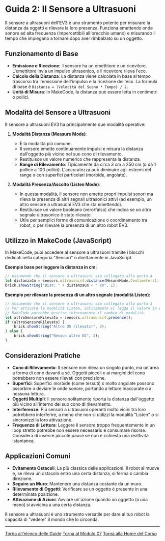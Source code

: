# Guida 2: Il Sensore a Ultrasuoni

Il sensore a ultrasuoni dell'EV3 è uno strumento potente per misurare la distanza da oggetti e rilevare la loro presenza. Funziona emettendo onde sonore ad alta frequenza (impercettibili all'orecchio umano) e misurando il tempo che impiegano a tornare dopo aver rimbalzato su un oggetto.

## Funzionamento di Base

*   **Emissione e Ricezione**: Il sensore ha un emettitore e un ricevitore. L'emettitore invia un impulso ultrasonico, e il ricevitore rileva l'eco.
*   **Calcolo della Distanza**: La distanza viene calcolata in base al tempo trascorso tra l'emissione dell'impulso e la ricezione dell'eco. La formula di base è `Distanza = (Velocità del Suono * Tempo) / 2`.
*   **Unità di Misura**: In MakeCode, la distanza può essere letta in centimetri o pollici.

## Modalità del Sensore a Ultrasuoni

Il sensore a ultrasuoni EV3 ha principalmente due modalità operative:

1.  **Modalità Distanza (Measure Mode)**:
    *   È la modalità più comune.
    *   Il sensore emette continuamente impulsi e misura la distanza dall'oggetto più vicino nel suo cono di rilevamento.
    *   Restituisce un valore numerico che rappresenta la distanza.
    *   **Range di Rilevamento**: Tipicamente da circa 3 cm a 250 cm (o da 1 pollice a 100 pollici). L'accuratezza può diminuire agli estremi del range o con superfici particolari (morbide, angolate).

2.  **Modalità Presenza/Ascolto (Listen Mode)**:
    *   In questa modalità, il sensore non emette propri impulsi sonori ma rileva la presenza di altri segnali ultrasonici attivi (ad esempio, un altro sensore a ultrasuoni EV3 che sta emettendo).
    *   Restituisce un valore booleano (vero/falso) che indica se un altro segnale ultrasonico è stato rilevato.
    *   Utile per semplici forme di comunicazione o coordinamento tra robot, o per rilevare la presenza di un altro robot EV3.

## Utilizzo in MakeCode (JavaScript)

In MakeCode, puoi accedere al sensore a ultrasuoni tramite i blocchi dedicati nella categoria "Sensori" o direttamente in JavaScript.

**Esempio base per leggere la distanza in cm:**

```javascript
// Assumendo che il sensore a ultrasuoni sia collegato alla porta 4
let distanzaCm = sensors.ultrasonic4.distance(MesureMode.Centimeters);
brick.showString("Dist: " + distanzaCm + " cm", 1);
```

**Esempio per rilevare la presenza di un altro segnale (modalità Listen):**

```javascript
// Assumendo che il sensore a ultrasuoni sia collegato alla porta 4
// Per attivare la modalità Listen, solitamente si legge il valore in questa modalità.
// MakeCode potrebbe gestire internamente il cambio di modalità.
let altroSensoreRilevato = sensors.ultrasonic4.presence();
if (altroSensoreRilevato) {
    brick.showString("Altro US rilevato!", 2);
} else {
    brick.showString("Nessun altro US", 2);
}
```

## Considerazioni Pratiche

*   **Cono di Rilevamento**: Il sensore non rileva un singolo punto, ma un'area a forma di cono davanti a sé. Oggetti piccoli o ai margini del cono potrebbero non essere rilevati con precisione.
*   **Superfici**: Superfici morbide (come tessuti) o molto angolate possono assorbire o deviare le onde sonore, portando a letture inaccurate o a nessuna lettura.
*   **Oggetti Multipli**: Il sensore solitamente riporta la distanza dall'oggetto più vicino all'interno del suo cono di rilevamento.
*   **Interferenze**: Più sensori a ultrasuoni operanti molto vicini tra loro potrebbero interferire, a meno che non si utilizzi la modalità "Listen" o si sincronizzi la loro attivazione.
*   **Frequenza di Lettura**: Leggere il sensore troppo frequentemente in un loop stretto potrebbe non essere necessario e consumare risorse. Considera di inserire piccole pause se non è richiesta una reattività istantanea.

## Applicazioni Comuni

*   **Evitamento Ostacoli**: La più classica delle applicazioni. Il robot si muove e, se rileva un ostacolo entro una certa distanza, si ferma o cambia direzione.
*   **Seguire un Muro**: Mantenere una distanza costante da un muro.
*   **Rilevamento di Oggetti**: Verificare se un oggetto è presente in una determinata posizione.
*   **Attivazione di Azioni**: Avviare un'azione quando un oggetto (o una mano) si avvicina a una certa distanza.

Il sensore a ultrasuoni è uno strumento versatile per dare al tuo robot la capacità di "vedere" il mondo che lo circonda.

---

[Torna all'elenco delle Guide](./README.md)
[Torna al Modulo 07](../README.md)
[Torna alla Home del Corso](../../../README.md)